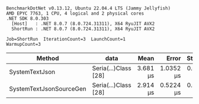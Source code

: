 ```

BenchmarkDotNet v0.13.12, Ubuntu 22.04.4 LTS (Jammy Jellyfish)
AMD EPYC 7763, 1 CPU, 4 logical and 2 physical cores
.NET SDK 8.0.303
  [Host]   : .NET 8.0.7 (8.0.724.31311), X64 RyuJIT AVX2
  ShortRun : .NET 8.0.7 (8.0.724.31311), X64 RyuJIT AVX2

Job=ShortRun  IterationCount=3  LaunchCount=1  
WarmupCount=3  

```
| Method                  | data                 | Mean     | Error     | StdDev    | Min      | Max      | Gen0   | Allocated |
|------------------------ |--------------------- |---------:|----------:|----------:|---------:|---------:|-------:|----------:|
| SystemTextJson          | Seria(...)Class [28] | 3.681 μs | 1.0352 μs | 0.0567 μs | 3.633 μs | 3.743 μs | 0.0229 |   2.07 KB |
| SystemTextJsonSourceGen | Seria(...)Class [28] | 2.914 μs | 0.5224 μs | 0.0286 μs | 2.895 μs | 2.947 μs | 0.0267 |    2.2 KB |
